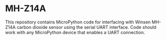 # MH-Z14A
This repository contains MicroPython code for interfacing with Winsen MH-Z14A carbon dioxide sensor using the serial UART interface. Code should work with any MicroPython device that enables a UART connection.
